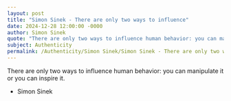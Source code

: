 ```yaml
---
layout: post
title: "Simon Sinek - There are only two ways to influence"
date: 2024-12-28 12:00:00 -0000
author: Simon Sinek
quote: "There are only two ways to influence human behavior: you can manipulate it or you can inspire it."
subject: Authenticity
permalink: /Authenticity/Simon Sinek/Simon Sinek - There are only two ways to influence
---
```


There are only two ways to influence human behavior: you can manipulate it or you can inspire it.

- Simon Sinek
